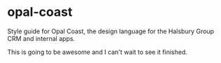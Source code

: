 # opal-coast
Style guide for Opal Coast, the design language for the Halsbury Group CRM and internal apps.

This is going to be awesome and I can't wait to see it finished.
